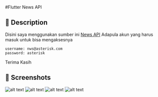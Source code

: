 #Flutter News API 

## :scroll: Description
Disini saya menggunakan sumber ini [News API](https://newsapi.org) 
Adapula akun yang harus masuk untuk bisa mengaksesnya
```
username: nws@asterisk.com
password: asterisk
```
Terima Kasih
## :camera_flash: Screenshots
![alt text](https://github.com/Afatyu/News_API_/blob/Master/results/screenshot1.jpg?raw=true)
![alt text](https://github.com/Afatyu/News_API_/blob/Master/results/screenshot2.jpg?raw=true)
![alt text](https://github.com/Afatyu/News_API_/blob/Master/results/screenshot3.jpg?raw=true)
![alt text](https://github.com/Afatyu/News_API_/blob/Master/results/screenshot4.jpg?raw=true)
